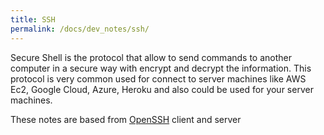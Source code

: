 ```yaml
---
title: SSH
permalink: /docs/dev_notes/ssh/
---
```


Secure Shell is the protocol that allow to send commands to another computer in a secure way with encrypt and decrypt the information. This protocol is very common used for connect to server machines like AWS Ec2, Google Cloud, Azure, Heroku and also could be used for your server machines.

These notes are based from [OpenSSH](https://www.openssh.com/) client and server